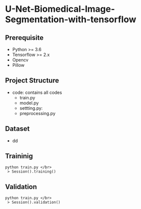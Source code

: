 # U-Net-Biomedical-Image-Segmentation-with-tensorflow

## Prerequisite </br>
 * Python >= 3.6</br>
 * Tensorflow >= 2.x</br>
 * Opencv</br>
 * Pillow</br>

## Project Structure </br>
 * code: contains all codes
   * train.py
   * model.py
   * settting.py: 
   * preprocessing.py

## Dataset </br>
 * dd

## Traininig </br>
```
python train.py </br>
 > Session().training()
```

## Validation
```
python train.py </br>
 > Session().validation()
```
